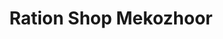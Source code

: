 ---
title: "Ration Shop Mekozhoor"
url: /pathanamthitta/ration-shop-mekozhoor/
shop: Lebensmittel
---